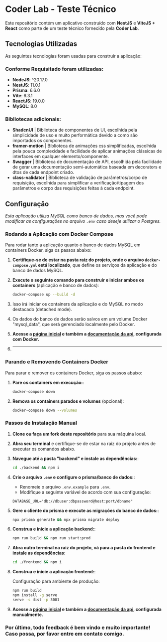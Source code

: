 # Coder Lab - Teste Técnico

Este repositório contém um aplicativo construído com **NestJS** e **ViteJS + React** como parte de um teste técnico fornecido pela **Coder Lab**.

## Tecnologias Utilizadas

As seguintes tecnologias foram usadas para construir a aplicação:

### Conforme Requisitado foram utilizadas:

- **NodeJS**: ^20.17.0
- **NestJS**: 11.0.1
- **Prisma**: 6.6.0
- **Vite**: 6.3.1
- **ReactJS**: 19.0.0
- **MySQL**: 8.0

### Bibliotecas adicionais:

- **ShadcnUI** | Biblioteca de componentes de UI, escolhida pela simplicidade de uso e muito performática devido a como são importados os componentes.
- **framer-motion** | Biblioteca de animações css simplificadas, escolhida pela pouca complexidade e facilidade de aplicar animações clássicas de interfaces em qualquer elemento/componente.
- **Swagger** | Biblioteca de documentação de API, escolhida pela facilidade de gerar uma documentação semi-automática baseada em decorators e dtos de cada endpoint criado.
- **class-validator** | Biblioteca de validação de parâmetros/corpo de requisição, escolhida para simplificar a verificação/tipagem dos parâmetros e corpo das requisições feitas à cada endpoint.

## Configuração

_Esta aplicação utiliza MySQL como banco de dados, mas você pode modificar as configurações no arquivo `.env` caso deseje utilizar o Postgres._

### Rodando a Aplicação com Docker Compose

Para rodar tanto a aplicação quanto o banco de dados MySQL em containers Docker, siga os passos abaixo:

1. **Certifique-se de estar na pasta raiz do projeto, onde o arquivo `docker-compose.yml` está localizado**, que define os serviços da aplicação e do banco de dados MySQL.

2. **Execute o seguinte comando para construir e iniciar ambos os containers** (aplicação e banco de dados):

   ```bash
   docker-compose up --build -d
   ```

3. Isso irá iniciar os containers da aplicação e do MySQL no modo destacado (detached mode).

4. Os dados do banco de dados serão salvos em um volume Docker "mysql_data", que será gerenciado localmente pelo Docker.

5. **Acesse a [página inicial](http://localhost:4173) e também a [documentação da api](http://localhost:3000/docs), configurada com Docker.**

6. ***

### Parando e Removendo Containers Docker

Para parar e remover os containers Docker, siga os passos abaixo:

1. **Pare os containers em execução:**:

   ```bash
   docker-compose down
   ```

2. **Remova os containers parados e volumes** (opcional):
   ```bash
   docker-compose down --volumes
   ```

### Passos de Instalação Manual

1. **Clone ou faça um fork deste repositório** para sua máquina local.
2. **Abra seu terminal** e certifique-se de estar na raiz do projeto antes de executar os comandos abaixo.

3. **Navegue até a pasta "backend" e instale as dependências:**:

   ```bash
   cd ./backend && npm i
   ```

4. **Crie o arquivo `.env` e configure o prisma/banco de dados:**:

   - Renomeie o arquivo `.env.example` para `.env`.
   - Modifique a seguinte variável de acordo com sua configuração:

   ```env
   DATABASE_URL="db://dbuser:dbpassword@host:port/dbname"
   ```

5. **Gere o cliente do prisma e execute as migrações do banco de dados:**:

   ```bash
   npx prisma generate && npx prisma migrate deploy
   ```

6. **Construa e inicie a aplicação backend:**:

   ```bash
   npm run build && npm run start:prod
   ```

7. **Abra outro terminal na raiz do projeto, vá para a pasta do frontend e instale as dependências:**

   ```bash
   cd ./frontend && npm i
   ```

8. **Construa e inicie a aplicação frontend:**:

   Configuração para ambiente de produção:

   ```bash
   npm run build
   npm install -g serve
   serve -s dist -p 3001
   ```

9. **Acesse a [página inicial](http://localhost:3001) e também a [documentação da api](http://localhost:3000/docs), configurada manualmente.**

### Por último, todo feedback é bem vindo e muito importante! Caso possa, por favor entre em contato comigo.
